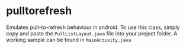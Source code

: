 pulltorefresh
=============

Emulates pull-to-refresh behaviour in android. To use this class, simply copy and paste the ``PullListLayout.java`` file into your project folder. A working sample can be found in ``MainActivity.java``
